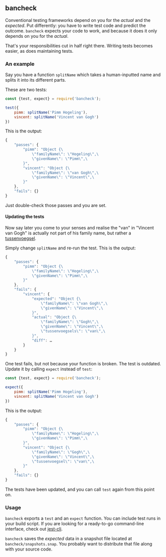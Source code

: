 ## bancheck

Conventional testing frameworks depend on you for the _actual_ and the _expected_. Put differently: you have to write
test code and predict the outcome. `bancheck` expects your code to work, and because it does it only depends on you for
the _actual_.

That's your responsibilities cut in half right there. Writing tests becomes easier, as does maintaining tests.

### An example

Say you have a function `splitName` which takes a human-inputted name and splits it into its different parts.

These are two tests:
```javascript
const {test, expect} = require('bancheck');

test({
	pimm: splitName('Pimm Hogeling'),
	vincent: splitName('Vincent van Gogh')
})
```

This is the output:
```javascript
{
	"passes": {
		"pimm": "Object {\
			\"familyName\": \"Hogeling\",\
			\"givenName\": \"Pimm\",\
		}",
		"vincent": "Object {\
			\"familyName\": \"van Gogh\",\
			\"givenName\": \"Vincent\",\
		}"
	},
	"fails": {}
}
```

Just double-check those passes and you are set.

#### Updating the tests

Now say later you come to your senses and realise the "van" in "Vincent van Gogh" is actually not part of his family
name, but rather a [tussenvoegsel](https://en.wikipedia.org/wiki/Tussenvoegsel).

Simply change `splitName` and re-run the test. This is the output:
```javascript
{
	"passes": {
		"pimm": "Object {\
			\"familyName\": \"Hogeling\",\
			\"givenName\": \"Pimm\",\
		}"
	},
	"fails": {
		"vincent": {
			"expected": "Object {\
				\"familyName\": \"van Gogh\",\
				\"givenName\": \"Vincent\",\
			}",
			"actual": "Object {\
				\"familyName\": \"Gogh\",\
				\"givenName\": \"Vincent\",\
				\"tussenvoegsels\": \"van\",\
			}",
			"diff": …
		}
	}
}
```

One test fails, but not because your function is broken. The test is outdated. Update it by calling `expect` instead of
`test`:
```javascript
const {test, expect} = require('bancheck');

expect({
	pimm: splitName('Pimm Hogeling'),
	vincent: splitName('Vincent van Gogh')
})
```
This is the output:
```javascript
{
	"passes": {
		"pimm": "Object {\
			\"familyName\": \"Hogeling\",\
			\"givenName\": \"Pimm\",\
		}",
		"vincent": "Object {\
			\"familyName\": \"Gogh\",\
			\"givenName\": \"Vincent\",\
			\"tussenvoegsel\": \"van\",\
		}"
	},
	"fails": {}
}
```

The tests have been updated, and you can call `test` again from this point on.

### Usage

`bancheck` exports a `test` and an `expect` function. You can include test runs in your build script. If you are looking
for a ready-to-go command-line interface, check out [jest-cli](https://www.npmjs.com/package/jest-cli).

`bancheck` saves the _expected_ data in a snapshot file located at `bancheck/snapshots.snap`. You probably want to
distribute that file along with your source code.
